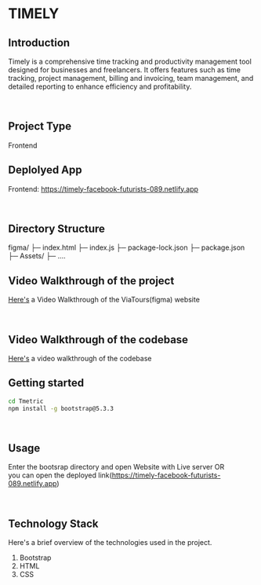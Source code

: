 # TIMELY

## Introduction
Timely is a comprehensive time tracking and productivity management tool designed for businesses and freelancers. 
It offers features such as time tracking, project management, billing and invoicing, team management, and detailed reporting to enhance efficiency and profitability.

<br>

## Project Type
Frontend

## Deplolyed App
Frontend: https://timely-facebook-futurists-089.netlify.app

<br>

## Directory Structure
figma/
├─ index.html
├─ index.js
├─ package-lock.json 
├─ package.json
├─ Assets/
    ├─ .... 
<br>
   
## Video Walkthrough of the project
[Here's](https://youtu.be/srUKhz7zMPI)
 a Video Walkthrough of the ViaTours(figma) website

<br>

## Video Walkthrough of the codebase
[Here's](https://youtu.be/xQAehoYWIwk) a video walkthrough of the codebase
<br>

## Getting started

```bash
cd Tmetric
npm install -g bootstrap@5.3.3

```
<br>

## Usage
Enter the bootsrap directory and open Website with Live server OR
<br>
you can open the deployed link(https://timely-facebook-futurists-089.netlify.app)

<br>

## Technology Stack
Here's a brief overview of the technologies used in the project.

1. Bootstrap
2. HTML
3. CSS

